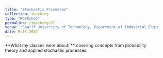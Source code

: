 ```yaml
---
title: "Stochastic Processes"
collection: teaching
type: "Workshop"
permalink: /teaching/ST
venue: "Sharif University of Technology, Department of Industrial Engineering"
date: Fall 2014
---
```


**What my classes were about: ** covering concepts from probability theory and applied stochastic processes.
